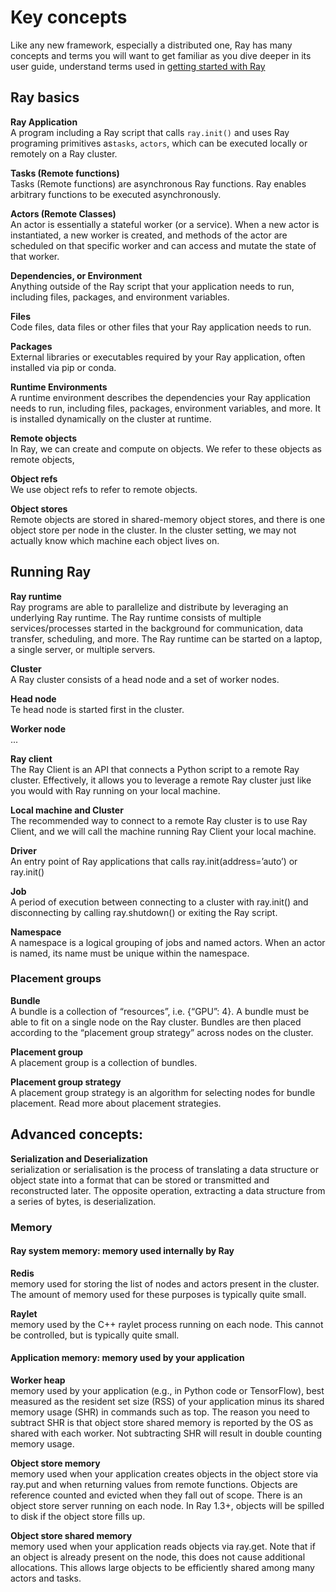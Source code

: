 # Key concepts
Like any new framework, especially a distributed one, Ray has many concepts and terms you will want to get
familiar as you dive deeper in its user guide, understand terms used in [getting started with Ray](getting_started.md)

## Ray basics

**Ray Application** <br>
A program including a Ray script that calls `ray.init()` and uses Ray programing primitives as`tasks`, `actors`, which can be executed
locally or remotely on a Ray cluster.

**Tasks (Remote functions)** <br>
Tasks (Remote functions) are asynchronous Ray functions. Ray enables arbitrary functions to be executed asynchronously.

**Actors (Remote Classes)** <br>
An actor is essentially a stateful worker (or a service). When a new actor is instantiated, a new worker is created, and methods of the actor are scheduled on that specific worker and can access and mutate the state of that worker.

**Dependencies, or Environment** <br>
Anything outside of the Ray script that your application needs to run, including files, packages, and environment variables.

**Files**  <br>
Code files, data files or other files that your Ray application needs to run.

**Packages** <br>
External libraries or executables required by your Ray application, often installed via pip or conda.

**Runtime Environments** <br>
A runtime environment describes the dependencies your Ray application needs to run, including files, packages, environment variables, and more. It is installed dynamically on the cluster at runtime.

**Remote objects** <br>
In Ray, we can create and compute on objects. We refer to these objects as remote objects,

**Object refs** <br>
We use object refs to refer to remote objects.

**Object stores** <br>
Remote objects are stored in shared-memory object stores, and there is one object store per node in the cluster. In the cluster setting, we may not actually know which machine each object lives on.


## Running Ray
**Ray runtime** <br>
Ray programs are able to parallelize and distribute by leveraging an underlying Ray runtime. The Ray runtime consists of multiple services/processes started in the background for communication, data transfer, scheduling, and more. The Ray runtime can be started on a laptop, a single server, or multiple servers.

**Cluster** <br>
A Ray cluster consists of a head node and a set of worker nodes.

**Head node** <br>
Te head node is started first in the cluster.

**Worker node** <br>
...

**Ray client** <br>
The Ray Client is an API that connects a Python script to a remote Ray cluster. Effectively, it allows you to leverage a remote Ray cluster just like you would with Ray running on your local machine.

**Local machine and Cluster** <br>
The recommended way to connect to a remote Ray cluster is to use Ray Client, and we will call the machine running Ray Client your local machine.

**Driver** <br>
An entry point of Ray applications that calls ray.init(address=’auto’) or ray.init() 

**Job** <br>
A period of execution between connecting to a cluster with ray.init() and disconnecting by calling ray.shutdown() or exiting the Ray script.

**Namespace** <br>
A namespace is a logical grouping of jobs and named actors. When an actor is named, its name must be unique within the namespace.

### Placement groups
**Bundle** <br>
A bundle is a collection of “resources”, i.e. {“GPU”: 4}. A bundle must be able to fit on a single node on the Ray cluster. Bundles are then placed according to the “placement group strategy” across nodes on the cluster.

**Placement group** <br>
A placement group is a collection of bundles.

**Placement group strategy** <br>
A placement group strategy is an algorithm for selecting nodes for bundle placement. Read more about placement strategies.


## Advanced concepts:

**Serialization and Deserialization** <br>
serialization or serialisation is the process of translating a data structure or object state into a format that can be stored or transmitted and reconstructed later. The opposite operation, extracting a data structure from a series of bytes, is deserialization.

### Memory
#### Ray system memory: memory used internally by Ray

**Redis** <br>
memory used for storing the list of nodes and actors present in the cluster. The amount of memory used for these purposes is typically quite small.

**Raylet** <br>
memory used by the C++ raylet process running on each node. This cannot be controlled, but is typically quite small.

#### Application memory: memory used by your application

**Worker heap** <br>
memory used by your application (e.g., in Python code or TensorFlow), best measured as the resident set size (RSS) of your application minus its shared memory usage (SHR) in commands such as top. The reason you need to subtract SHR is that object store shared memory is reported by the OS as shared with each worker. Not subtracting SHR will result in double counting memory usage.

**Object store memory** <br>
memory used when your application creates objects in the object store via ray.put and when returning values from remote functions. Objects are reference counted and evicted when they fall out of scope. There is an object store server running on each node. In Ray 1.3+, objects will be spilled to disk if the object store fills up.

**Object store shared memory** <br>
memory used when your application reads objects via ray.get. Note that if an object is already present on the node, this does not cause additional allocations. This allows large objects to be efficiently shared among many actors and tasks.


















